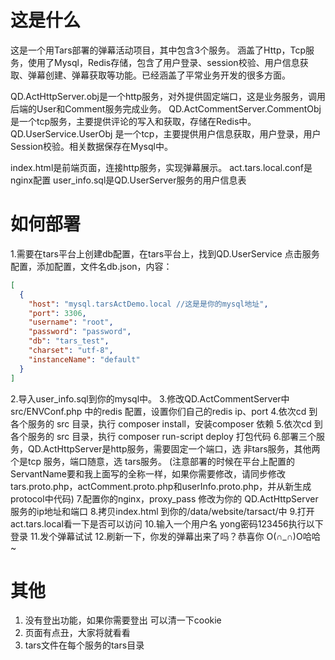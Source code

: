 
# 这是什么

这是一个用Tars部署的弹幕活动项目，其中包含3个服务。
涵盖了Http，Tcp服务，使用了Mysql，Redis存储，包含了用户登录、session校验、用户信息获取、弹幕创建、弹幕获取等功能。已经涵盖了平常业务开发的很多方面。

QD.ActHttpServer.obj是一个http服务，对外提供固定端口，这是业务服务，调用后端的User和Comment服务完成业务。
QD.ActCommentServer.CommentObj 是一个tcp服务，主要提供评论的写入和获取，存储在Redis中。
QD.UserService.UserObj 是一个tcp，主要提供用户信息获取，用户登录，用户Session校验。相关数据保存在Mysql中。

index.html是前端页面，连接http服务，实现弹幕展示。
act.tars.local.conf是nginx配置
user_info.sql是QD.UserServer服务的用户信息表


# 如何部署

1.需要在tars平台上创建db配置，在tars平台上，找到QD.UserService 点击服务配置，添加配置，文件名db.json，内容：

~~~json
[
  {
    "host": "mysql.tarsActDemo.local //这是是你的mysql地址",
    "port": 3306,
    "username": "root",
    "password": "password",
    "db": "tars_test",
    "charset": "utf-8",
    "instanceName": "default"
  }
]
~~~

2.导入user_info.sql到你的mysql中。
3.修改QD.ActCommentServer中src/ENVConf.php 中的redis 配置，设置你们自己的redis ip、port
4.依次cd 到各个服务的 src 目录，执行 composer install，安装composer 依赖
5.依次cd 到各个服务的 src 目录，执行 composer run-script deploy 打包代码
6.部署三个服务，QD.ActHttpServer是http服务，需要固定一个端口，选 非tars服务，其他两个是tcp 服务，端口随意，选 tars服务。
(注意部署的时候在平台上配置的ServantName要和我上面写的全称一样，如果你需要修改，请同步修改tars.proto.php，actComment.proto.php和userInfo.proto.php，并从新生成protocol中代码)
7.配置你的nginx，proxy_pass 修改为你的 QD.ActHttpServer服务的ip地址和端口
8.拷贝index.html 到你的/data/website/tarsact/中
9.打开act.tars.local看一下是否可以访问
10.输入一个用户名 yong密码123456执行以下登录
11.发个弹幕试试
12.刷新一下，你发的弹幕出来了吗？恭喜你 O(∩_∩)O哈哈~

#	其他

1. 没有登出功能，如果你需要登出 可以清一下cookie
2. 页面有点丑，大家将就看看
3. tars文件在每个服务的tars目录